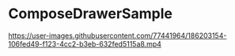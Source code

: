 # ComposeDrawerSample

https://user-images.githubusercontent.com/77441964/186203154-106fed49-f123-4cc2-b3eb-632fed5115a8.mp4

